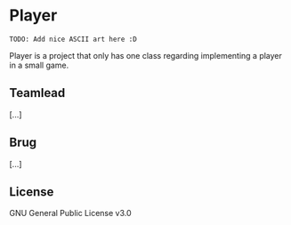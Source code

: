 # Player

```                                            
TODO: Add nice ASCII art here :D
```

Player is a project that only has one class regarding implementing a player in a small game. 

## Teamlead

[...]

## Brug

[...]

## License

GNU General Public License v3.0
